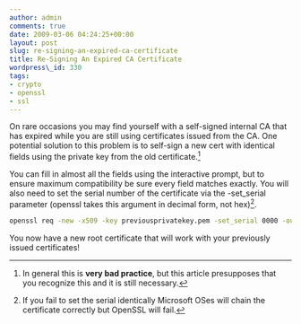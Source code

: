 ```yaml
---
author: admin
comments: true
date: 2009-03-06 04:24:25+00:00
layout: post
slug: re-signing-an-expired-ca-certificate
title: Re-Signing An Expired CA Certificate
wordpress\_id: 330
tags:
- crypto
- openssl
- ssl
---
```


On rare occasions you may find yourself with a self-signed internal CA that has expired while you are still using certificates issued from the CA.  One potential solution to this problem is to self-sign a new cert with identical fields using the private key from the old certificate.[^1]

You can fill in almost all the fields using the interactive prompt, but to ensure maximum compatibility be sure every field matches exactly.  You will also need to set the serial number of the certificate via the -set\_serial parameter (openssl takes this argument in decimal form, not hex)[^2].

```bash
openssl req -new -x509 -key previousprivatekey.pem -set_serial 0000 -out newroot.cer
```

You now have a new root certificate that will work with your previously issued certificates!

[^1]: In general this is **very bad practice**, but this article presupposes that you recognize this and it is still necessary.

[^2]: If you fail to set the serial identically Microsoft OSes will chain the certificate correctly but OpenSSL will fail.
